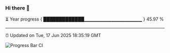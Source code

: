 ### Hi there 👋

⏳ Year progress { █████████████▁▁▁▁▁▁▁▁▁▁▁▁▁▁▁▁▁ } 45.97 %

---

⏰ Updated on Tue, 17 Jun 2025 18:35:19 GMT

![Progress Bar CI](https://github.com/ZhaoGui/ZhaoGui/workflows/Progress%20Bar%20CI/badge.svg)
